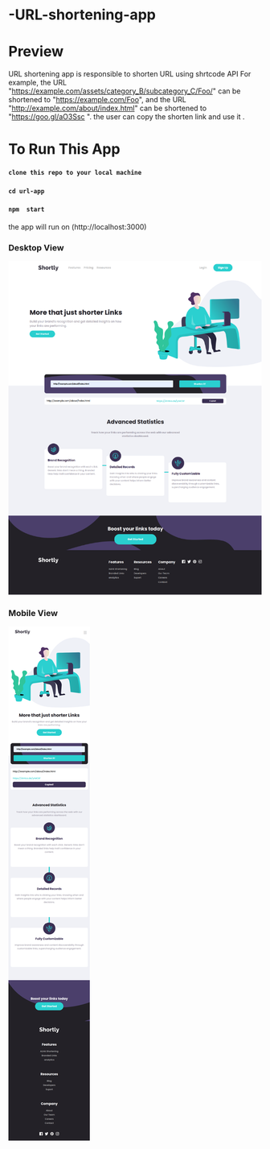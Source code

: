 # -URL-shortening-app

# Preview

URL shortening app is responsible to shorten URL using shrtcode API For example, the URL "https://example.com/assets/category_B/subcategory_C/Foo/" can be shortened to "https://example.com/Foo", and the URL "http://example.com/about/index.html" can be shortened to "https://goo.gl/aO3Ssc ". the user can copy the shorten link and use it .

# To Run This App

#### `clone this repo to your local machine`

#### `cd url-app`

#### `npm  start`

the app will run on (http://localhost:3000)

### Desktop View

![](url-app/src/assets/React-App.png)

### Mobile View

![](url-app/src/assets/React-App-mobile.png)
